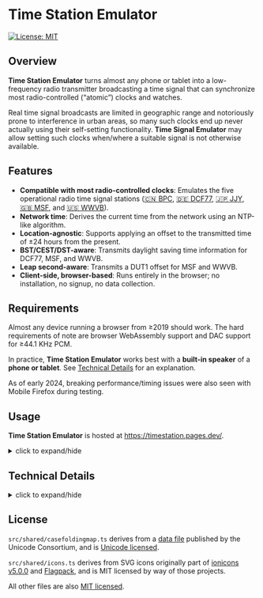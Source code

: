 # Time Station Emulator

[![License: MIT](https://img.shields.io/badge/License-MIT-green.svg)](LICENSE)

## Overview

**Time Station Emulator** turns almost any phone or tablet into a low-frequency
radio transmitter broadcasting a time signal that can synchronize most
radio-controlled (&ldquo;atomic&rdquo;) clocks and watches.

Real time signal broadcasts are limited in geographic range and notoriously
prone to interference in urban areas, so many such clocks end up never actually
using their self-setting functionality. **Time Signal Emulator** may allow
setting such clocks when/where a suitable signal is not otherwise available.

## Features

- **Compatible with most radio-controlled clocks**: Emulates the five
  operational radio time signal stations
  ([&#127464;&#127475; BPC](<https://en.wikipedia.org/wiki/BPC_(time_signal)>),
  [&#127465;&#127466; DCF77](https://en.wikipedia.org/wiki/DCF77),
  [&#127471;&#127477; JJY](https://en.wikipedia.org/wiki/JJY),
  [&#127468;&#127463; MSF](<https://en.wikipedia.org/wiki/Time_from_NPL_(MSF)>),
  and [&#127482;&#127480; WWVB](https://en.wikipedia.org/wiki/WWVB)).
- **Network time**: Derives the current time from the network using an NTP-like
  algorithm.
- **Location-agnostic**: Supports applying an offset to the transmitted time of
  &pm;24 hours from the present.
- **BST/CEST/DST-aware**: Transmits daylight saving time information for DCF77,
  MSF, and WWVB.
- **Leap second-aware**: Transmits a DUT1 offset for MSF and WWVB.
- **Client-side, browser-based**: Runs entirely in the browser; no
  installation, no signup, no data collection.

## Requirements

Almost any device running a browser from &ge;2019 should work. The hard
requirements of note are browser WebAssembly support and DAC support for
&ge;44.1 KHz PCM.

In practice, **Time Station Emulator** works best with a **built-in speaker** of
a **phone or tablet**. See [Technical Details](#technical-details) for an
explanation.

As of early 2024, breaking performance/timing issues were also seen with Mobile
Firefox during testing.

## Usage

**Time Station Emulator** is hosted at https://timestation.pages.dev/.

<details>
  <summary>click to expand/hide</summary>

1. **Choose emulator settings.**

   The most important setting is which time station to emulate. Certain settings
   are only available for certain stations.

   Clocks (or watches) that support more than one station may prefer one of them
   over the others.

2. **Choose any clock settings and place the clock into sync mode.**

   If your clock has them, try to choose station and/or time zone settings that
   make sense for your location.

   Most clocks provide a way to force a synchronization attempt. You will
   probably have to navigate menus and/or press physical buttons.

3. **Position the speaker as close as possible to the clock’s antenna.**

   The transmission range is quite short, so positioning is crucial. Some
   experimentation will probably be required, especially if you’re unsure where
   the antenna is.

   The volume should be set so that the clock picks up the cleanest signal.
   Usually, this occurs at or near the maximum possible volume.

> [!WARNING]
> **DO NOT PLACE YOUR EARS NEAR THE SPEAKER TO DETERMINE VOLUME.**
> Use a visual volume indicator instead.
>
> The generated waveform has full dynamic range, but is pitched high enough to
> be difficult to perceive.
>
> Many common devices are capable of playing it back loud enough to potentially
> cause **permanent hearing damage**, even if you &ldquo;can&rsquo;t hear
> anything&rdquo;!

4. **Start transmitting and hold the speaker in position.**

   If all goes well, the clock will set itself within three minutes.

</details>

## Technical Details

<details>
  <summary>click to expand/hide</summary>

**Time Station Emulator** generates an audio waveform intentionally crafted to
create, when played back through consumer-grade audio hardware, the right kind
of RF noise to be mistaken for a time station broadcast.

Specifically, given a fundamental carrier frequency used by a real time station,
it generates and modulates the highest odd-numbered subharmonic that also falls
below the Nyquist frequencies of common playback sample rates.

One of the higher-frequency harmonics inevitably created by any real-world DAC
during playback will then be the original fundamental, which should leak to the
environment as a short-range radio transmission via the ad-hoc antenna formed by
the physical wires and circuit traces in the audio output path.

> [!NOTE]
> Because it works by exploiting this leakage, **Time Station Emulator** works
> best with a **built-in speaker** of a **phone or tablet**.
>
> In some cases, **wired headphones or earbuds** may also be suitable.
>
> Higher-frequency harmonics are considered artifacts beyond the range of human
> hearing, so they are routinely suppressed by audio compression algorithms and
> better equipment.
>
> Bluetooth devices and audiophile-grade equipment are therefore less likely to
> work.

</details>

## License

`src/shared/casefoldingmap.ts` derives from a
[data file](https://unicode.org/Public/UCD/latest/ucd/CaseFolding.txt)
published by the Unicode Consortium, and is
[Unicode licensed](https://unicode.org/license.txt).

`src/shared/icons.ts` derives from SVG icons originally part of
[ionicons v5.0.0](https://ionic.io/ionicons/) and
[Flagpack](https://flagpack.xyz/), and is MIT licensed by way of those projects.

All other files are also [MIT licensed](LICENSE).

